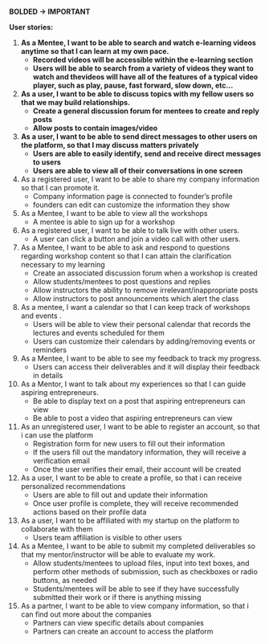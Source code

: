 **BOLDED -> IMPORTANT**

**User stories:**



1. **As a Mentee, I want to be able to search and watch e-learning videos anytime so that I can learn at my own pace.**
    *   **Recorded videos will be accessible within the e-learning section**
    *   **Users will be able to search from a variety of videos they want to watch and thevideos will have all of the features of a typical video player, such as play, pause, fast forward, slow down, etc...**
2. **As a user, I want to be able to discuss topics with my fellow users so that we may build relationships.**
    *   **Create a general discussion forum for mentees to create and reply posts**
    *   **Allow posts to contain images/video**
3. **As a user, I want to be able to send direct messages to other users on the platform, so that I may discuss matters privately**
    *   **Users are able to easily identify, send and receive direct messages to users**
    *   **Users are able to view all of their conversations in one screen**
4. As a registered user, I want to be able to share my company information so that I can promote it.
    *   Company information page is connected to founder’s profile
    *   founders can edit can customize the information they show 
5. As a Mentee, I want to be able to view all the workshops
    *   A mentee is able to sign up for a workshop
6. As a registered user, I want to be able to talk live with other users.
    *   A user can click a button and join a video call with other users.
7. As a Mentee, I want to be able to ask and respond to questions regarding workshop content so that I can attain the clarification necessary to my learning
    *   Create an associated discussion forum when a workshop is created
    *   Allow students/mentees to post questions and replies
    *   Allow instructors the ability to remove irrelevant/inappropriate posts
    *   Allow instructors to post announcements which alert the class
8. As a mentee, I want a calendar so that I can keep track of workshops and events .
    *   Users will be able to view their personal calendar that records the lectures and events scheduled for them
    *   Users can customize their calendars by adding/removing events or reminders
9. As a Mentee, I want to be able to see my feedback to track my progress.
    *   Users can access their deliverables and it will display their feedback in details
10. As a Mentor, I want to talk about my experiences so that I can guide aspiring entrepreneurs.
    *   Be able to display text on a post that aspiring entrepreneurs can view
    *   Be able to post a video that aspiring entrepreneurs can view
11. As an unregistered user, I want to be able to register an account, so that i can use the platform
    *   Registration form for new users to fill out their information
    *   If the users fill out the mandatory information, they will receive a verification email
    *   Once the user verifies their email, their account will be created
12. As a user, I want to be able to create a profile, so that i can receive personalized recommendations
    *   Users are able to fill out and update their information
    *   Once user profile is complete, they will receive recommended actions based on their profile data
13. As a user, I want to be affiliated with my startup on the platform to collaborate with them
    *   Users team affiliation is visible to other users
14. As a Mentee, I want to be able to submit my completed deliverables so that my mentor/instructor will be able to evaluate my work.
    *   Allow students/mentees to upload files, input into text boxes, and perform other methods of submission, such as checkboxes or radio buttons, as needed
    *   Students/mentees will be able to see if they have successfully submitted their work or if there is anything missing
15. As a partner, I want to be able to view company information, so that i can find out more about the companies
    *   Partners can view specific details about companies
    *   Partners can create an account to access the platform